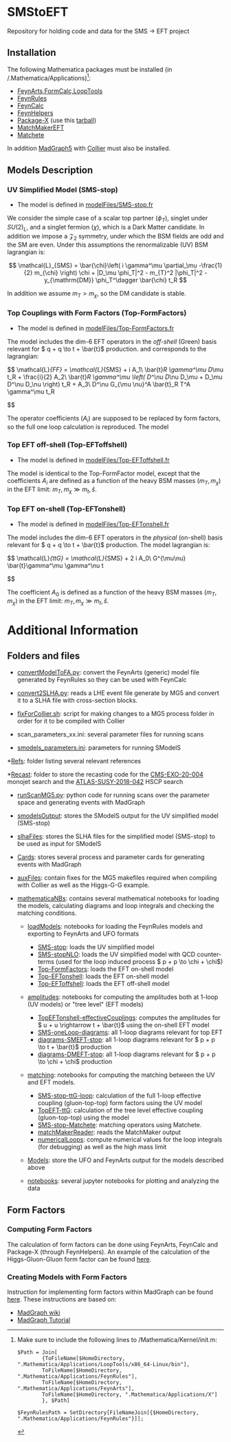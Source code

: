 # SMStoEFT
Repository for holding code and data for the SMS -> EFT project

## Installation

The following Mathematica packages must be installed (in <home folder>/.Mathematica/Applications)[^1]:

  * [FeynArts,FormCalc,LoopTools](https://feynarts.de/)
  * [FeynRules](https://feynrules.irmp.ucl.ac.be/)
  * [FeynCalc](https://feyncalc.github.io/)
  * [FeynHelpers](https://github.com/FeynCalc/feynhelpers)
  * [Package-X](https://gitlab.com/mule-tools/package-x) (use this [tarball](./packageX.tar.gz))
  * [MatchMakerEFT](https://ftae.ugr.es/matchmakereft/)
  * [Matchete](https://gitlab.com/matchete/matchete)

In addition [MadGraph5](https://launchpad.net/mg5amcnlo) with [Collier](https://collier.hepforge.org/) must also be installed.

## Models Description

### UV Simplified Model (SMS-stop)

 * The model is defined in [modelFiles/SMS-stop.fr](./modelFiles/SMS-stop.fr)

We consider the simple case of a scalar top partner ($\phi_T$), singlet under $SU(2)_L$, and a singlet fermion ($\chi$),
which is a Dark Matter candidate. In addition we impose a $\mathcal{Z}_2$ symmetry, under which the BSM fields are odd and the SM are even. Under this assumptions the renormalizable (UV) BSM lagrangian is:

$$
    \mathcal{L}_{SMS} = \bar{\chi}\left( i \gamma^\mu \partial_\mu -\frac{1}{2} m_{\chi} \right) \chi + |D_\mu \phi_T|^2 - m_{T}^2 |\phi_T|^2 - y_{\mathrm{DM}} \phi_T^\dagger \bar{\chi} t_R 
$$

In addition we assume $m_T > m_{\chi}$, so the DM candidate is stable.

### Top Couplings with Form Factors (Top-FormFactors)

 * The model is defined in [modelFiles/Top-FormFactors.fr](./modelFiles/Top-FormFactors.fr)

The model includes the dim-6 EFT operators in the *off-shell* (Green) basis relevant for $ q + q \to t + \bar{t}$ production.  and corresponds to the lagrangian:

$$
    \mathcal{L}_{FF} = \mathcal{L}_{SMS} + i A_1\ \bar{t}_R \gamma^\mu D_\mu t_R + \frac{i}{2} A_2\ \bar{t}_R \gamma^\mu \left( D^\nu D_\nu D_\mu + D_\mu D^\nu D_\nu \right)  t_R + A_3\ D^\nu G_{\mu \nu}^A \bar{t}_R T^A \gamma^\mu t_R

$$

The operator coefficients ($A_i$) are supposed to be replaced by form factors, so the full one loop calculation is reproduced. The model

### Top EFT off-shell (Top-EFToffshell)

 * The model is defined in [modelFiles/Top-EFToffshell.fr](./modelFiles/Top-EFToffshell.fr)

The model is identical to the Top-FormFactor model, except that the coefficients $A_i$ are defined as a function of the heavy BSM masses ($m_T,m_{\chi}$) in the EFT limit: $m_T,m_{\chi} \gg m_t,\hat{s}$.


### Top EFT on-shell (Top-EFTonshell)

 * The model is defined in [modelFiles/Top-EFTonshell.fr](./modelFiles/Top-EFTonshell.fr)

The model includes the dim-6 EFT operators in the *physical* (on-shell) basis relevant for $ q + q \to t + \bar{t}$ production. The model lagrangian is:

$$
    \mathcal{L}_{ttG} = \mathcal{L}_{SMS} + 2 i A_0\ G^{\mu\nu} \bar{t}\gamma^\mu \gamma^\nu t

$$

The coefficient $A_0$ is defined as a function of the heavy BSM masses ($m_T,m_{\chi}$) in the EFT limit: $m_T,m_{\chi} \gg m_t,\hat{s}$.

# Additional Information

## Folders and files

 * [convertModelToFA.py](./convertModelToFA.py): convert the FeynArts (generic) model file generated by FeynRules so they can be used with FeynCalc
 
 * [convert2SLHA.py](./convert2SLHA.py): reads a LHE event file generate by MG5 and convert it to a SLHA file with cross-section blocks.

 * [fixForCollier.sh](./fixForCollier.sh): script for making changes to a MG5 process folder in order for it to be compiled with Collier

 * scan_parameters_xx.ini: several parameter files for running 
 scans

 * [smodels_parameters.ini](./smodels_parameters.ini): parameters for running SModelS

 *[Refs](./Refs): folder listing several relevant references

 *[Recast](./Recast): folder to store the recasting code for the [CMS-EXO-20-004](https://cms-results.web.cern.ch/cms-results/public-results/publications/EXO-20-004/) monojet search and the [ATLAS-SUSY-2018-042](https://atlas.web.cern.ch/Atlas/GROUPS/PHYSICS/PAPERS/SUSY-2018-42/) HSCP search

 * [runScanMG5.py](./runScanMG5.py): python code for running scans over the parameter space and generating events with MadGraph

 * [smodelsOutput](./smodelsOutput): stores the SModelS output for the UV simplified model (SMS-stop)

 * [slhaFiles](./slhaFiles): stores the SLHA files for the simplified model (SMS-stop) to be used as input for SModelS

 * [Cards](./Cards): stores several process and parameter cards for generating events with MadGraph

 * [auxFiles](./auxFiles): contain fixes for the MG5 makefiles required when compiling with Collier as well as the Higgs-G-G example.

 * [mathematicaNBs](./mathematicaNBs/): contains several mathematical notebooks for loading the models, calculating diagrams and loop integrals and checking the matching conditions.

    * [loadModels](./mathematicaNBs/loadModels): notebooks for loading the FeynRules models and exporting to FeynArts and UFO formats

        * [SMS-stop](./mathematicaNBs/loadModels/SMS-stop.nb): loads the UV simplified model
        * [SMS-stopNLO](./mathematicaNBs/loadModels/SMS-stopNLO.nb): loads the UV simplified model with QCD counter-terms (used for the loop induced process $ p + p \to \chi + \chi$)
        * [Top-FormFactors](./mathematicaNBs/loadModels/Top-FormFactors.nb): loads the EFT on-shell model
        * [Top-EFTonshell](./mathematicaNBs/loadModels/Top-EFTonshell.nb): loads the EFT on-shell model
        * [Top-EFToffshell](./mathematicaNBs/loadModels/Top-EFToffshell.nb): loads the EFT off-shell model
    
    * [amplitudes](./mathematicaNBs/oneLoop): notebooks for computing the amplitudes both at 1-loop (UV models) or "tree level" (EFT models)

        * [TopEFTonshell-effectiveCouplings](./mathematicaNBs/amplitudes/TopEFTonshell-effectiveCouplings.nb): computes the amplitudes for $ u + u \rightarrow t + \bar{t}$ using the on-shell EFT model
        * [SMS-oneLoop-diagrams](./mathematicaNBs/amplitudes/SMS-oneLoop-diagrams.nb): all 1-loop diagrams relevant for top EFT
         * [diagrams-SMEFT-stop](./mathematicaNBs/amplitudes/diagrams-SMEFT-stop.nb): all 1-loop diagrams relevant for $ p + p \to t + \bar{t}$ production
        * [diagrams-DMEFT-stop](./mathematicaNBs/amplitudes/diagrams-DMEFT-stop.nb): all 1-loop diagrams relevant for $ p + p \to \chi + \chi$ production         
    
    * [matching](./mathematicaNBs/matching): notebooks for computing the matching between the UV and EFT models.

         * [SMS-stop-ttG-loop](./mathematicaNBs/matching/SMS-stop-ttG-loop.nb): calculation of the full 1-loop effective coupling (gluon-top-top) form factors using the UV model
         * [TopEFT-ttG](./mathematicaNBs/matching/TopEFT-ttG.nb): calculation of the tree level effective coupling (gluon-top-top) using the  model
         * [SMS-stop-Matchete](./mathematicaNBs/matching/SMS-stop-Matchete.nb): matching operators using Matchete.
         * [matchMakerReader](./mathematicaNBs/matching/matchMakerReader.nb): reads the MatchMaker output
         * [numericalLoops](): compute numerical values for the loop integrals (for debugging) as well as the high mass limit
    * [Models](./Models): store the UFO and FeynArts output for the models described above

    * [notebooks](./notebooks): several jupyter notebooks for plotting and analyzing the data
    

## Form Factors

### Computing Form Factors

The calculation of form factors can be done using FeynArts, FeynCalc and Package-X (through FeynHelpers).
An example of the calculation of the Higgs-Gluon-Gluon form factor can be found [here](./auxFiles/Examples/feyncalc-HGG.nb).

### Creating Models with Form Factors

Instruction for implementing form factors within MadGraph can be found [here](./InstructionsFormFactors.md). 
These instructions are based on:

 * [MadGraph wiki](https://cp3.irmp.ucl.ac.be/projects/madgraph/wiki/FormFactors)
 * [MadGraph Tutorial](./Refs/Hands-onStartToMG.pdf)
 

   

[^1]: Make sure to include the following lines to <home folder>/Mathematica/Kernel/init.m:

     ```
     $Path = Join[
             {ToFileName[$HomeDirectory, ".Mathematica/Applications/LoopTools/x86_64-Linux/bin"],
             ToFileName[$HomeDirectory, ".Mathematica/Applications/FeynRules"],
             ToFileName[$HomeDirectory, ".Mathematica/Applications/FeynArts"],
             ToFileName[$HomeDirectory, ".Mathematica/Applications/X"]
             }, $Path]

     $FeynRulesPath = SetDirectory[FileNameJoin[{$HomeDirectory, ".Mathematica/Applications/FeynRules"}]];                          
     ```     
 
